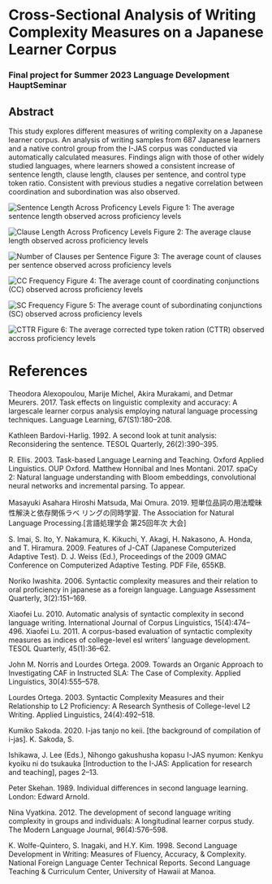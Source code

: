 
# Cross-Sectional Analysis of Writing Complexity Measures on a Japanese Learner Corpus
### Final project for Summer 2023 Language Development HauptSeminar

## Abstract

This study explores different measures of writing complexity on a Japanese learner corpus. An analysis of writing samples from 687 Japanese learners and a native control group from the I-JAS corpus was conducted via automatically calculated measures. Findings align with those of other widely studied languages, where learners showed a consistent increase of sentence length, clause length, clauses per sentence, and control type token ratio. Consistent with previous studies a negative correlation between coordination and subordination was also observed. 


![Sentence Length Across Proficency Levels](results/SenLen.png)
Figure 1: The average sentence length observed across proficiency
levels

![Clause Length Across Proficency Levels](results/ClauseLen.png)
Figure 2: The average clause length observed across proficiency
levels

![Number of Clauses per Sentence](results/ClausePerSent.png)
Figure 3: The average count of clauses per sentence observed
across proficiency levels

![CC Frequency](results/CCFreq.png)
Figure 4: The average count of coordinating conjunctions
(CC) observed across proficiency levels

![SC Frequency](results/SCFreq.png)
Figure 5: The average count of subordinating conjunctions
(SC) observed across proficiency levels

![CTTR](results/CTTR.png)
Figure 6: The average corrected type token ration
(CTTR) observed accross proficiency levels


# References

Theodora Alexopoulou, Marije Michel, Akira Murakami,
and Detmar Meurers. 2017. Task effects
on linguistic complexity and accuracy: A largescale
learner corpus analysis employing natural language
processing techniques. Language Learning,
67(S1):180–208.

Kathleen Bardovi-Harlig. 1992. A second look at tunit
analysis: Reconsidering the sentence. TESOL
Quarterly, 26(2):390–395.

R. Ellis. 2003. Task-based Language Learning and
Teaching. Oxford Applied Linguistics. OUP Oxford.
Matthew Honnibal and Ines Montani. 2017. spaCy 2:
Natural language understanding with Bloom embeddings,
convolutional neural networks and incremental
parsing. To appear.

Masayuki Asahara Hiroshi Matsuda, Mai Omura. 2019.
短単位品詞の用法曖昧性解決と依存関係ラベ
リングの同時学習. The Association for Natural
Language Processing.[言語処理学会 第25回年次
大会]

S. Imai, S. Ito, Y. Nakamura, K. Kikuchi, Y. Akagi,
H. Nakasono, A. Honda, and T. Hiramura. 2009.
Features of J-CAT (Japanese Computerized Adaptive
Test). D. J. Weiss (Ed.), Proceedings of the 2009
GMAC Conference on Computerized Adaptive Testing.
PDF File, 655KB.

Noriko Iwashita. 2006. Syntactic complexity measures
and their relation to oral proficiency in japanese as a
foreign language. Language Assessment Quarterly,
3(2):151–169.

Xiaofei Lu. 2010. Automatic analysis of syntactic complexity
in second language writing. International
Journal of Corpus Linguistics, 15(4):474–496.
Xiaofei Lu. 2011. A corpus-based evaluation of syntactic
complexity measures as indices of college-level
esl writers’ language development. TESOL Quarterly,
45(1):36–62.

John M. Norris and Lourdes Ortega. 2009. Towards an
Organic Approach to Investigating CAF in Instructed
SLA: The Case of Complexity. Applied Linguistics,
30(4):555–578.

Lourdes Ortega. 2003. Syntactic Complexity Measures
and their Relationship to L2 Proficiency: A Research
Synthesis of College-level L2 Writing. Applied Linguistics,
24(4):492–518.

Kumiko Sakoda. 2020. I-jas tanjo no keii. [the background
of compilation of i-jas]. K. Sakoda, S.

Ishikawa, J. Lee (Eds.), Nihongo gakushusha kopasu
I-JAS nyumon: Kenkyu kyoiku ni do tsukauka [Introduction
to the I-JAS: Application for research and
teaching], pages 2–13.

Peter Skehan. 1989. Individual differences in second
language learning. London: Edward Arnold.

Nina Vyatkina. 2012. The development of second language
writing complexity in groups and individuals:
A longitudinal learner corpus study. The Modern
Language Journal, 96(4):576–598.

K. Wolfe-Quintero, S. Inagaki, and H.Y. Kim. 1998.
Second Language Development in Writing: Measures
of Fluency, Accuracy, & Complexity. National Foreign
Language Center Technical Reports. Second
Language Teaching & Curriculum Center, University
of Hawaii at Manoa.
